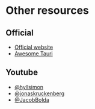 # Other resources

## Official

- <a href="https://tauri.app" target="_blank">Official website</a>
- <a href="https://github.com/tauri-apps/awesome-tauri" target="_blank">Awesome Tauri</a>

## Youtube

- <a href="https://youtube.com/@hyllsimon" target="_blank">@hyllsimon</a>
- <a href="https://youtube.com/@hyllsimon" target="_blank">@jonaskruckenberg</a>
- <a href="https://youtube.com/@hyllsimon" target="_blank">@JacobBolda</a>
